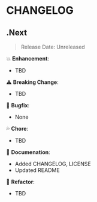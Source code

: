 # CHANGELOG

## .Next

> Release Date: Unreleased

:boom: **Enhancement**:

- TBD

:warning: **Breaking Change**:

- TBD

:bug: **Bugfix**:

- None

:sweat_drops: **Chore**:

- TBD

:page_facing_up: **Documenation**:

- Added CHANGELOG, LICENSE
- Updated README

:wrench: **Refactor**:

- TBD
